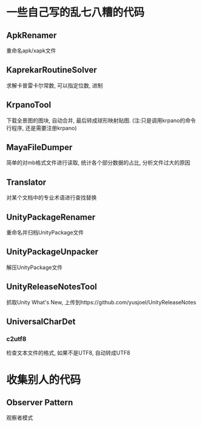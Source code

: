 # 一些自己写的乱七八糟的代码
## ApkRenamer
重命名apk/xapk文件

## KaprekarRoutineSolver
求解卡普雷卡尔常数, 可以指定位数, 进制

## KrpanoTool
下载全景图的图块, 自动合并, 最后转成球形映射贴图. (注:只是调用krpano的命令行程序, 还是需要注册krpano)

## MayaFileDumper
简单的对mb格式文件进行读取, 统计各个部分数据的占比, 分析文件过大的原因

## Translator
对某个文档中的专业术语进行查找替换

## UnityPackageRenamer
重命名并归档UnityPackage文件

## UnityPackageUnpacker
解压UnityPackage文件

## UnityReleaseNotesTool
抓取Unity What's New, 上传到https://github.com/yusjoel/UnityReleaseNotes

## UniversalCharDet
### c2utf8
检查文本文件的格式, 如果不是UTF8, 自动转成UTF8

# 收集别人的代码
## Observer Pattern
观察者模式